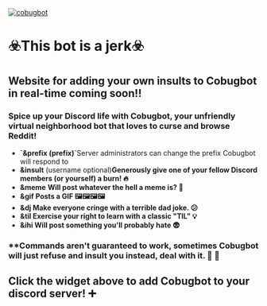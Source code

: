 <a href="https://top.gg/bot/525382819808280597" >
  <img src="https://top.gg/api/widget/525382819808280597.svg" alt="cobugbot" />
</a>

<h1><strong>☣️This bot is a jerk☣️</strong></h1>

<h2><strong> Website for adding your own insults to Cobugbot in real-time coming soon‼️ </strong></h2>

<h3>
  Spice up your Discord life with Cobugbot, your unfriendly virtual neighborhood
  bot that loves to curse and browse Reddit!
</h3>

<ul>
<li><strong>`&prefix (prefix)`</strong>Server administrators can change the prefix Cobugbot will respond to</li>
  <li>
    <strong>&insult</strong> (username optional)<strong
      >Generously give one of your fellow Discord members (or yourself) a
      burn! 🔥</strong
    >
  </li>
  <li><strong>&meme</strong> <strong>Will post whatever the hell a meme is? 🤣</strong></li>
  <li><strong>&gif Posts a GIF 🖼️🖼️🖼️🖼️</strong></li>
  <li><strong>&dj Make everyone cringe with a terrible dad joke. 😕</strong></li>
  <li>
    <strong>&til Exercise your right to learn with a classic "TIL" 💡</strong>
  </li>
  <li><strong>&ihi Will post something you'll probably hate 😨</strong></li>
</ul>

<h3>
  **Commands aren't guaranteed to work, sometimes Cobugbot will just refuse and
  insult you instead, deal with it. 🎰 🎲
<h3>
<h2><strong>Click the widget above to add Cobugbot to your discord server! ➕</strong></h2>
